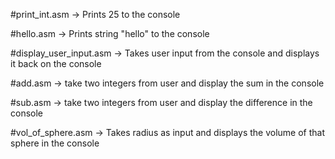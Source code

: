 #print_int.asm -> Prints 25 to the console


#hello.asm -> Prints string "hello" to the console


#display_user_input.asm -> Takes user input from the console and displays it back on the console


#add.asm -> take two integers from user and display the sum in the console


#sub.asm -> take two integers from user and display the difference in the console


#vol_of_sphere.asm -> Takes radius as input and displays the volume of that sphere in the console

